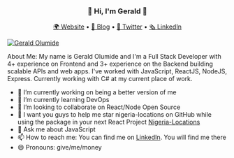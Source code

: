 <h3 align="center">👋 Hi, I'm Gerald 🦊</h3>
<p align="center">
  <a href="https://gerald.vercel.app">🌍 Website</a> • 
  <a href="https://medium.com/@lucignation">📖 Blog</a> • 
  <a href="https://twitter.com/lucignation">📱 Twitter</a> • 
  <a href="https://linkedin.com/in/geraldolumide">🗞️ LinkedIn</a>
</p>

[![Gerald Olumide](https://res.cloudinary.com/lucignation/image/upload/v1647345334/samples/gerald_lwfykx.jpg)](https://gerald.vercel.app)

<!--
**Lucignation/lucignation** is a ✨ _special_ ✨ repository because its `README.md` (this file) appears on your GitHub profile.

Here are some ideas to get you started:

-->
About Me: My name is Gerald Olumide and I'm a Full Stack Developer with 4+ experience on Frontend and 3+ experience on the Backend building scalable APIs and web apps. I've worked with JavaScript, ReactJS, NodeJS, Express. Currently working with C# at my current place of work.

- 🔭 I’m currently working on being a better version of me
- 🌱 I’m currently learning DevOps
- 👯 I’m looking to collaborate on React/Node Open Source
- 🤔 I want you guys to help me star nigeria-locations on GitHub while using the package in your next React Project [Nigeria-Locations](https://www.npmjs.com/package/nigeria-locations)
- 💬 Ask me about JavaScript
- 📫 How to reach me: You can find me on [LinkedIn](https://linkedin.com/in/geraldolumide). You will find me there
- 😄 Pronouns: give/me/money
<!-- - ⚡ Fun fact: ... -->

